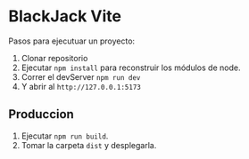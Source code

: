 # BlackJack Vite

Pasos para ejecutuar un proyecto:

1. Clonar repositorio
2. Ejecutar ```npm install``` para reconstruir los módulos de node.
3. Correr el devServer ```npm run dev```
4. Y abrir al ```http://127.0.0.1:5173```


## Produccion

1. Ejecutar ```npm run build```.
2. Tomar la carpeta ```dist``` y desplegarla.

